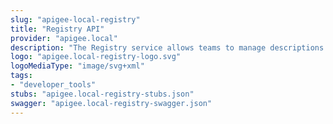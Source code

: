```yaml
---
slug: "apigee-local-registry"
title: "Registry API"
provider: "apigee.local"
description: "The Registry service allows teams to manage descriptions of APIs."
logo: "apigee.local-registry-logo.svg"
logoMediaType: "image/svg+xml"
tags:
- "developer_tools"
stubs: "apigee.local-registry-stubs.json"
swagger: "apigee.local-registry-swagger.json"
---
```

